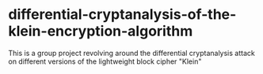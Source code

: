 # differential-cryptanalysis-of-the-klein-encryption-algorithm
This is a group project revolving around the differential cryptanalysis attack on different versions of the lightweight block cipher "Klein"
